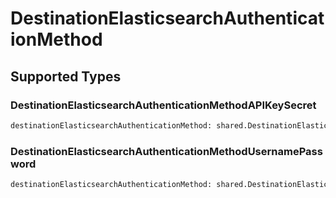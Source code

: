 # DestinationElasticsearchAuthenticationMethod


## Supported Types

### DestinationElasticsearchAuthenticationMethodAPIKeySecret

```python
destinationElasticsearchAuthenticationMethod: shared.DestinationElasticsearchAuthenticationMethodAPIKeySecret = /* values here */
```

### DestinationElasticsearchAuthenticationMethodUsernamePassword

```python
destinationElasticsearchAuthenticationMethod: shared.DestinationElasticsearchAuthenticationMethodUsernamePassword = /* values here */
```

